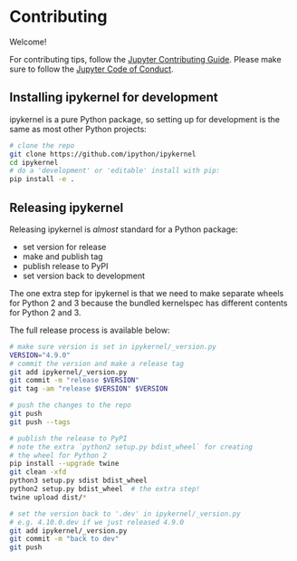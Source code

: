 # Contributing

Welcome!

For contributing tips, follow the [Jupyter Contributing Guide](https://jupyter.readthedocs.io/en/latest/contributor/content-contributor.html).
Please make sure to follow the [Jupyter Code of Conduct](https://github.com/jupyter/governance/blob/master/conduct/code_of_conduct.md).

## Installing ipykernel for development

ipykernel is a pure Python package, so setting up for development is the same as most other Python projects:

```bash
# clone the repo
git clone https://github.com/ipython/ipykernel
cd ipykernel
# do a 'development' or 'editable' install with pip:
pip install -e .
```

## Releasing ipykernel

Releasing ipykernel is *almost* standard for a Python package:

- set version for release
- make and publish tag
- publish release to PyPI
- set version back to development

The one extra step for ipykernel is that we need to make separate wheels for Python 2 and 3
because the bundled kernelspec has different contents for Python 2 and 3.

The full release process is available below:

```bash
# make sure version is set in ipykernel/_version.py
VERSION="4.9.0"
# commit the version and make a release tag
git add ipykernel/_version.py
git commit -m "release $VERSION"
git tag -am "release $VERSION" $VERSION

# push the changes to the repo
git push
git push --tags

# publish the release to PyPI
# note the extra `python2 setup.py bdist_wheel` for creating
# the wheel for Python 2
pip install --upgrade twine
git clean -xfd
python3 setup.py sdist bdist_wheel
python2 setup.py bdist_wheel  # the extra step!
twine upload dist/*

# set the version back to '.dev' in ipykernel/_version.py
# e.g. 4.10.0.dev if we just released 4.9.0
git add ipykernel/_version.py
git commit -m "back to dev"
git push
```
